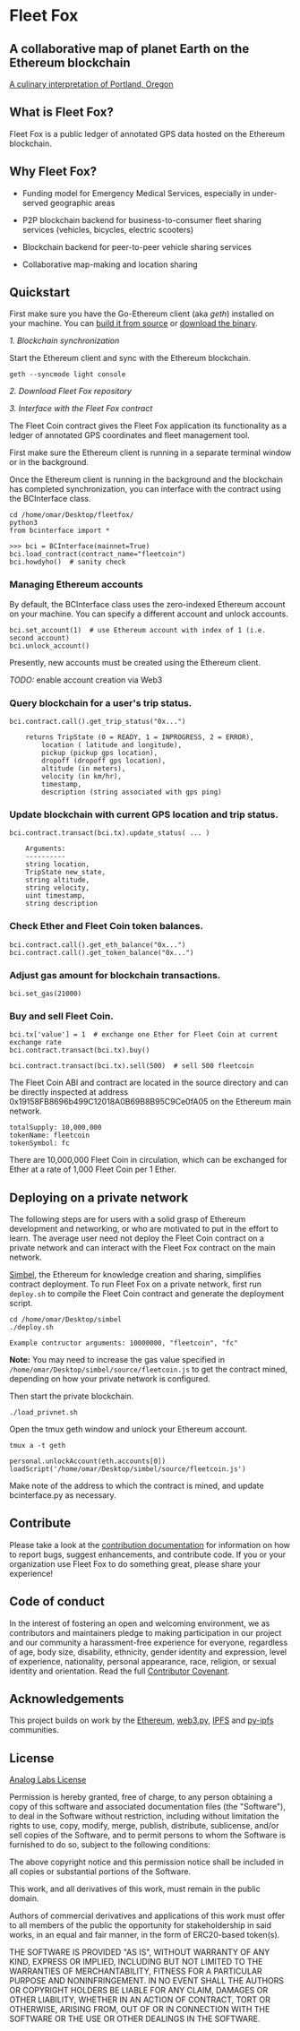 # Fleet Fox 
## A collaborative map of planet Earth on the Ethereum blockchain
[A culinary interpretation of Portland, Oregon](https://bkpf.pythonanywhere.com/fleetfox)

## What is Fleet Fox?
Fleet Fox is a public ledger of annotated GPS data hosted on the Ethereum blockchain.
 
## Why Fleet Fox?
* Funding model for Emergency Medical Services, especially in under-served geographic areas

* P2P blockchain backend for business-to-consumer fleet sharing services (vehicles, bicycles, electric scooters)

* Blockchain backend for peer-to-peer vehicle sharing services

* Collaborative map-making and location sharing

## Quickstart 
First make sure you have the Go-Ethereum client (aka *geth*) installed on your machine. You can [build it from source](https://github.com/ethereum/go-ethereum) or [download the binary](https://geth.ethereum.org/downloads/).

*1. Blockchain synchronization*

Start the Ethereum client and sync with the Ethereum blockchain.
```
geth --syncmode light console
```

*2. Download Fleet Fox repository*

*3. Interface with the Fleet Fox contract*

The Fleet Coin contract gives the Fleet Fox application its functionality as a ledger of annotated GPS coordinates and fleet management tool.

First make sure the Ethereum client is running in a separate terminal window or in the background.

Once the Ethereum client is running in the background and the blockchain has completed synchronization, you can interface with the contract using the BCInterface class.
```
cd /home/omar/Desktop/fleetfox/
python3
from bcinterface import *

>>> bci = BCInterface(mainnet=True)
bci.load_contract(contract_name="fleetcoin")
bci.howdyho()  # sanity check
```
### Managing Ethereum accounts
By default, the BCInterface class uses the zero-indexed Ethereum account on your machine. You can specify a different account and unlock accounts.
```
bci.set_account(1)  # use Ethereum account with index of 1 (i.e. second account)
bci.unlock_account()
```
Presently, new accounts must be created using the Ethereum client.

*TODO:* enable account creation via Web3

### Query blockchain for a user's trip status.
```
bci.contract.call().get_trip_status("0x...")

    returns TripState (0 = READY, 1 = INPROGRESS, 2 = ERROR),
	    location ( latitude and longitude), 
	    pickup (pickup gps location),
	    dropoff (dropoff gps location),
	    altitude (in meters),
	    velocity (in km/hr),
	    timestamp,
	    description (string associated with gps ping)
````

### Update blockchain with current GPS location and trip status.
```
bci.contract.transact(bci.tx).update_status( ... )

    Arguments:
    ----------
	string location, 
	TripState new_state, 
	string altitude, 
	string velocity, 
	uint timestamp, 
	string description
```

### Check Ether and Fleet Coin token balances.
```
bci.contract.call().get_eth_balance("0x...")
bci.contract.call().get_token_balance("0x...")
```

### Adjust gas amount for blockchain transactions.
```
bci.set_gas(21000)
```

### Buy and sell Fleet Coin.
```
bci.tx['value'] = 1  # exchange one Ether for Fleet Coin at current exchange rate
bci.contract.transact(bci.tx).buy()

bci.contract.transact(bci.tx).sell(500)  # sell 500 fleetcoin
```
The Fleet Coin ABI and contract are located in the source directory and can be directly inspected at address 0x19158FB8696b499C12018A0B69B8B95C9Ce0fA05 on the Ethereum main network.

```
totalSupply: 10,000,000
tokenName: fleetcoin
tokenSymbol: fc
```

There are 10,000,000 Fleet Coin in circulation, which can be exchanged for Ether at a rate of 1,000 Fleet Coin per 1 Ether.




## Deploying on a private network
The following steps are for users with a solid grasp of Ethereum development and networking, or who are motivated to put in the effort to learn. The average user need not deploy the Fleet Coin contract on a private network and can interact with the Fleet Fox contract on the main network. 

[Simbel](https://github.com/osmode/simbel), the Ethereum for knowledge creation and sharing, simplifies contract deployment. To run Fleet Fox on a private network, first run ```deploy.sh``` to compile the Fleet Coin contract and generate the deployment script.
```
cd /home/omar/Desktop/simbel
./deploy.sh

Example contructor arguments: 10000000, "fleetcoin", "fc"

```
**Note:** You may need to increase the gas value specified in ```/home/omar/Desktop/simbel/source/fleetcoin.js``` to get the contract mined, depending on how your private network is configured.

Then start the private blockchain.
```
./load_privnet.sh
```
Open the tmux geth window and unlock your Ethereum account.
```
tmux a -t geth

personal.unlockAccount(eth.accounts[0])
loadScript('/home/omar/Desktop/simbel/source/fleetcoin.js')
```

Make note of the address to which the contract is mined, and update bcinterface.py as necessary.


## Contribute
Please take a look at the [contribution documentation](https://github.com/osmode/fleetfox/blob/master/docs/CONTRIBUTING.md) for information on how to report bugs, suggest enhancements, and contribute code. If you or your organization use Fleet Fox to do something great, please share your experience! 

## Code of conduct
In the interest of fostering an open and welcoming environment, we as contributors and maintainers pledge to making participation in our project and our community a harassment-free experience for everyone, regardless of age, body size, disability, ethnicity, gender identity and expression, level of experience, nationality, personal appearance, race, religion, or sexual identity and orientation. Read the full [Contributor Covenant](https://github.com/osmode/fleetfox/blob/master/docs/CODE_OF_CONDUCT.md). 

## Acknowledgements
This project builds on work by the [Ethereum](https://www.ethereum.org), [web3.py](https://github.com/pipermerriam/web3.py), [IPFS](https://github.com/ipfs/ipfs) and [py-ipfs](https://github.com/ipfs/py-ipfs-api) communities. 

## License
[Analog Labs License](https://github.com/simbel/simbel/blob/master/LICENSE) 

Permission is hereby granted, free of charge, to any person obtaining a copy
of this software and associated documentation files (the "Software"), to deal in the Software without restriction, including without limitation the rights to use, copy, modify, merge, publish, distribute, sublicense, and/or sell copies of the Software, and to permit persons to whom the Software is
furnished to do so, subject to the following conditions:

The above copyright notice and this permission notice shall be included in all copies or substantial portions of the Software.

This work, and all derivatives of this work, must remain in the public domain.

Authors of commercial derivatives and applications of this work must offer to all members of the public the opportunity for stakeholdership in said works, in an equal and fair manner, in the form of ERC20-based token(s).

THE SOFTWARE IS PROVIDED "AS IS", WITHOUT WARRANTY OF ANY KIND, EXPRESS OR
IMPLIED, INCLUDING BUT NOT LIMITED TO THE WARRANTIES OF MERCHANTABILITY,
FITNESS FOR A PARTICULAR PURPOSE AND NONINFRINGEMENT. IN NO EVENT SHALL THE
AUTHORS OR COPYRIGHT HOLDERS BE LIABLE FOR ANY CLAIM, DAMAGES OR OTHER
LIABILITY, WHETHER IN AN ACTION OF CONTRACT, TORT OR OTHERWISE, ARISING FROM, OUT OF OR IN CONNECTION WITH THE SOFTWARE OR THE USE OR OTHER DEALINGS IN THE SOFTWARE.

